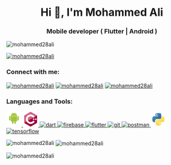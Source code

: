 <h1 align="center">Hi 👋, I'm Mohammed Ali</h1>
<h3 align="center">Mobile developer ( Flutter | Android )</h3>

<p align="left"> <img src="https://komarev.com/ghpvc/?username=mohammed28ali&label=Profile%20views&color=0e75b6&style=flat" alt="mohammed28ali" /> </p>

<p align="left"> <a href="https://twitter.com/mohammed28ali" target="blank"><img src="https://img.shields.io/twitter/follow/mohammed28ali?logo=twitter&style=for-the-badge" alt="mohammed28ali" /></a> </p>

<h3 align="left">Connect with me:</h3>
<p align="left">
<a href="https://twitter.com/mohammed28ali" target="blank"><img align="center" src="https://raw.githubusercontent.com/rahuldkjain/github-profile-readme-generator/master/src/images/icons/Social/twitter.svg" alt="mohammed28ali" height="30" width="40" /></a>
<a href="https://linkedin.com/in/mohammed28ali" target="blank"><img align="center" src="https://raw.githubusercontent.com/rahuldkjain/github-profile-readme-generator/master/src/images/icons/Social/linked-in-alt.svg" alt="mohammed28ali" height="30" width="40" /></a>
<a href="https://codeforces.com/profile/mohammed28ali" target="blank"><img align="center" src="https://raw.githubusercontent.com/rahuldkjain/github-profile-readme-generator/master/src/images/icons/Social/codeforces.svg" alt="mohammed28ali" height="30" width="40" /></a>
</p>

<h3 align="left">Languages and Tools:</h3>
<p align="left"> <a href="https://developer.android.com" target="_blank" rel="noreferrer"> <img src="https://raw.githubusercontent.com/devicons/devicon/master/icons/android/android-original-wordmark.svg" alt="android" width="40" height="40"/> </a> <a href="https://www.w3schools.com/cpp/" target="_blank" rel="noreferrer"> <img src="https://raw.githubusercontent.com/devicons/devicon/master/icons/cplusplus/cplusplus-original.svg" alt="cplusplus" width="40" height="40"/> </a> <a href="https://dart.dev" target="_blank" rel="noreferrer"> <img src="https://www.vectorlogo.zone/logos/dartlang/dartlang-icon.svg" alt="dart" width="40" height="40"/> </a> <a href="https://firebase.google.com/" target="_blank" rel="noreferrer"> <img src="https://www.vectorlogo.zone/logos/firebase/firebase-icon.svg" alt="firebase" width="40" height="40"/> </a> <a href="https://flutter.dev" target="_blank" rel="noreferrer"> <img src="https://www.vectorlogo.zone/logos/flutterio/flutterio-icon.svg" alt="flutter" width="40" height="40"/> </a> <a href="https://git-scm.com/" target="_blank" rel="noreferrer"> <img src="https://www.vectorlogo.zone/logos/git-scm/git-scm-icon.svg" alt="git" width="40" height="40"/> </a> <a href="https://postman.com" target="_blank" rel="noreferrer"> <img src="https://www.vectorlogo.zone/logos/getpostman/getpostman-icon.svg" alt="postman" width="40" height="40"/> </a> <a href="https://www.python.org" target="_blank" rel="noreferrer"> <img src="https://raw.githubusercontent.com/devicons/devicon/master/icons/python/python-original.svg" alt="python" width="40" height="40"/> </a> <a href="https://www.tensorflow.org" target="_blank" rel="noreferrer"> <img src="https://www.vectorlogo.zone/logos/tensorflow/tensorflow-icon.svg" alt="tensorflow" width="40" height="40"/> </a> </p>

<p><img align="left" src="https://github-readme-stats.vercel.app/api/top-langs?username=mohammed28ali&show_icons=true&locale=en&layout=compact" alt="mohammed28ali" /></p>

<p>&nbsp;<img align="center" src="https://github-readme-stats.vercel.app/api?username=mohammed28ali&show_icons=true&locale=en" alt="mohammed28ali" /></p>

<p><img align="center" src="https://github-readme-streak-stats.herokuapp.com/?user=mohammed28ali&" alt="mohammed28ali" /></p>
